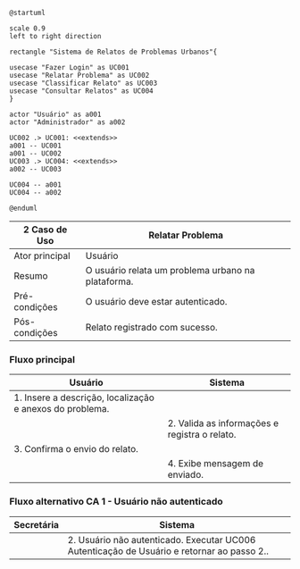 ```plantuml
@startuml

scale 0.9
left to right direction

rectangle "Sistema de Relatos de Problemas Urbanos"{

usecase "Fazer Login" as UC001
usecase "Relatar Problema" as UC002
usecase "Classificar Relato" as UC003
usecase "Consultar Relatos" as UC004
}

actor "Usuário" as a001
actor "Administrador" as a002

UC002 .> UC001: <<extends>>
a001 -- UC001
a001 -- UC002
UC003 .> UC004: <<extends>>
a002 -- UC003

UC004 -- a001
UC004 -- a002

@enduml
```

|2 Caso de Uso      | Relatar Problema |
| ------------- | ------------- |
| Ator principal |Usuário|
| Resumo | O usuário relata um problema urbano na plataforma. |
|Pré-condições | O usuário deve estar autenticado.|
|Pós-condições | Relato registrado com sucesso. |

### Fluxo principal

| Usuário    | Sistema      |
| ------------- | ------------- |
| 1. Insere a descrição, localização e anexos do problema. |   |
|  | 2. Valida as informações e registra o relato. |
|3. Confirma o envio do relato.| |
|| 4. Exibe mensagem de enviado.|

### Fluxo alternativo CA 1 - Usuário não autenticado

| Secretária      | Sistema      |
| ------------- | ------------- |
| | 2. Usuário não autenticado. Executar UC006 Autenticação de Usuário e retornar ao passo 2..|


